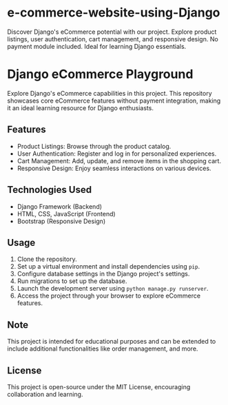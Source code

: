 # e-commerce-website-using-Django
Discover Django's eCommerce potential with our project. Explore product listings, user authentication, cart management, and responsive design. No payment module included. Ideal for learning Django essentials.

# Django eCommerce Playground

Explore Django's eCommerce capabilities in this project. This repository showcases core eCommerce features without payment integration, making it an ideal learning resource for Django enthusiasts.

## Features

- Product Listings: Browse through the product catalog.
- User Authentication: Register and log in for personalized experiences.
- Cart Management: Add, update, and remove items in the shopping cart.
- Responsive Design: Enjoy seamless interactions on various devices.

## Technologies Used

- Django Framework (Backend)
- HTML, CSS, JavaScript (Frontend)
- Bootstrap (Responsive Design)

## Usage

1. Clone the repository.
2. Set up a virtual environment and install dependencies using `pip`.
3. Configure database settings in the Django project's settings.
4. Run migrations to set up the database.
5. Launch the development server using `python manage.py runserver`.
6. Access the project through your browser to explore eCommerce features.

## Note

This project is intended for educational purposes and can be extended to include additional functionalities like order management, and more.

## License

This project is open-source under the MIT License, encouraging collaboration and learning.
